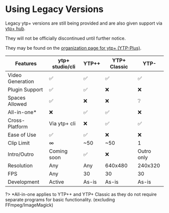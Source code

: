 # Using Legacy Versions

Legacy ytp+ versions are still being provided and are also given support via [ytp+ hub](https://discord.gg/8ppmspR6Wh).

They will not be officially discontinued until further notice.

They may be found on the [organization page for ytp+ (YTP-Plus)](https://github.com/YTP-Plus).

|   Features   |ytp+ studio/cli|YTP++|YTP+ Classic|YTP-|
|--------------|---------------|-----|------------|----|
|Video Generation|    ✅         |  ✅ |    ✅     | ✅ |
|Plugin Support|      ✅       |  ✅  |    ❌    | ❌ |
|Spaces Allowed|     ✅        |  ❌  |    ❌    | ❔  |
|  All-in-one* |      ❌       |  ✅  |    ✅    | ❌ |
|Cross-Platform|  Via ytp+ cli | ❌   |    ✅    | ✅ |
| Ease of Use  |       ✅      |  ✅  |    ❌    | ❌ |
|  Clip Limit  |      ∞       |  ~50  |    ~50    |  1  |
|  Intro/Outro |  Coming soon |  ✅  |     ❌    |Outro only|
|  Resolution  |      Any     |  Any  |  640x480  |240x320|
|     FPS      |      Any     |  30   |    30     | 30 |
|  Development |    Active    | As-is |    As-is  |As-is|

?> *All-in-one applies to YTP++ and YTP+ Classic as they do not require separate programs for basic functionality. (excluding FFmpeg/ImageMagick)
